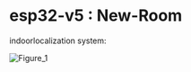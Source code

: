#  esp32-v5 : New-Room

indoorlocalization system:


![Figure_1](https://github.com/user-attachments/assets/e3930069-bd74-4271-abbb-cf8a52917347)
